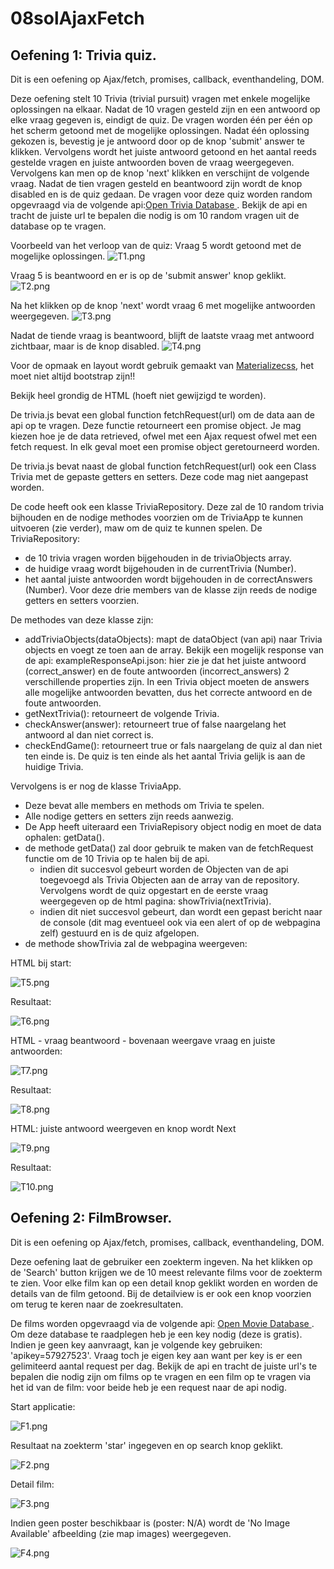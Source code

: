# 08solAjaxFetch
## Oefening 1:  Trivia quiz.
Dit is een oefening op Ajax/fetch, promises, callback, eventhandeling, DOM.

Deze oefening stelt 10 Trivia (trivial pursuit) vragen met enkele mogelijke oplossingen na elkaar. Nadat de 10 vragen gesteld zijn en een antwoord op elke vraag gegeven is, eindigt de quiz.
De vragen worden één per één op het scherm getoond met de mogelijke oplossingen. Nadat één oplossing gekozen is, bevestig je je antwoord door op de knop 'submit' answer te klikken. Vervolgens wordt het juiste antwoord getoond en het aantal reeds gestelde vragen en juiste antwoorden boven de vraag weergegeven.
Vervolgens kan men op de knop 'next' klikken en verschijnt de volgende vraag.
Nadat de tien vragen gesteld en beantwoord zijn wordt de knop disabled en is de quiz gedaan.
De vragen voor deze quiz worden random opgevraagd via de volgende api:[Open Trivia Database ](https://opentdb.com/). Bekijk de api en tracht de juiste url te bepalen die nodig is om 10 random vragen uit de database op te vragen.  

Voorbeeld van het verloop van de quiz:
Vraag 5 wordt getoond met de mogelijke oplossingen.
![T1.png](/docs/T1.png 'Resultaat')

Vraag 5 is beantwoord en er is op de 'submit answer' knop geklikt.
![T2.png](/docs/T2.png 'Resultaat')

Na het klikken op de knop 'next' wordt vraag 6 met mogelijke antwoorden weergegeven.
![T3.png](/docs/T3.png 'Resultaat')

Nadat de tiende vraag is beantwoord, blijft de laatste vraag met antwoord zichtbaar, maar is de knop disabled.
![T4.png](/docs/T4.png 'Resultaat')

Voor de opmaak en layout wordt gebruik gemaakt van [Materializecss](https://materializecss.com/), het moet niet altijd bootstrap zijn!!

Bekijk heel grondig de HTML (hoeft niet gewijzigd te worden).

De trivia.js bevat een global function fetchRequest(url) om de data aan de api op te vragen. Deze functie retourneert een promise object. Je mag kiezen hoe je de data retrieved, ofwel met een Ajax request ofwel met een fetch request. In elk geval moet een promise object geretourneerd worden.

De trivia.js bevat naast de global function fetchRequest(url) ook een Class Trivia met de gepaste getters en setters. Deze code mag niet aangepast worden.

De code heeft ook een klasse TriviaRepository. Deze zal de 10 random trivia bijhouden en de nodige methodes voorzien om de TriviaApp te kunnen uitvoeren (zie verder), maw om de quiz te kunnen spelen.
De TriviaRepository:
- de 10 trivia vragen worden bijgehouden in de triviaObjects array.
- de huidige vraag wordt bijgehouden in de currentTrivia (Number).
- het aantal juiste antwoorden wordt bijgehouden in de correctAnswers (Number).
Voor deze drie members van de klasse zijn reeds de nodige getters en setters voorzien.

De methodes van deze klasse zijn:
- addTriviaObjects(dataObjects): mapt de dataObject (van api) naar Trivia objects en voegt ze toen aan de array. Bekijk een mogelijk response van de api: exampleResponseApi.json: hier zie je dat het juiste antwoord (correct_answer) en de foute antwoorden (incorrect_answers) 2 verschillende properties zijn. In een Trivia object moeten de answers alle mogelijke antwoorden bevatten, dus het correcte antwoord en de foute antwoorden.
- getNextTrivia(): retourneert de volgende Trivia.
- checkAnswer(answer): retourneert true of false naargelang het antwoord al dan niet correct is.
- checkEndGame(): retourneert true or fals naargelang de quiz al dan niet ten einde is. De quiz is ten einde als het aantal Trivia gelijk is aan de huidige Trivia.

Vervolgens is er nog de klasse TriviaApp. 
- Deze bevat alle members en methods om Trivia te spelen. 
- Alle nodige getters en setters zijn reeds aanwezig.
- De App heeft uiteraard een TriviaRepisory object nodig en moet de data ophalen: getData().
- de methode getData() zal door gebruik te maken van de fetchRequest functie om de 10 Trivia op te halen bij de api.
    - indien dit succesvol gebeurt worden de Objecten van de api toegevoegd als Trivia Objecten aan de array van de repository. Vervolgens wordt de quiz opgestart en de eerste vraag weergegeven op de html pagina: showTrivia(nextTrivia).
    - indien dit niet succesvol gebeurt, dan wordt een gepast bericht naar de console (dit mag eventueel ook via een alert of op de webpagina zelf) gestuurd en is de quiz afgelopen.
- de methode showTrivia zal de webpagina weergeven:
    
HTML bij start:

![T5.png](/docs/T5.png 'Resultaat')
    
Resultaat:

![T6.png](/docs/T6.png 'Resultaat')
    
HTML - vraag beantwoord - bovenaan weergave vraag en juiste antwoorden:

![T7.png](/docs/T7.png 'Resultaat')
    
Resultaat:

![T8.png](/docs/T8.png 'Resultaat')
    
HTML: juiste antwoord weergeven en knop wordt Next

![T9.png](/docs/T9.png 'Resultaat')
    
Resultaat:

![T10.png](/docs/T10.png 'Resultaat')
        
        
## Oefening 2:  FilmBrowser.
Dit is een oefening op Ajax/fetch, promises, callback, eventhandeling, DOM.

Deze oefening laat de gebruiker een zoekterm ingeven. Na het klikken op de 'Search' button krijgen we de 10 meest relevante films voor de zoekterm te zien. Voor elke film kan op een detail knop geklikt worden en worden de details van de film getoond. Bij de detailview is er ook een knop voorzien om terug te keren naar de zoekresultaten.

De films worden opgevraagd via de volgende api: [Open Movie Database ](http://www.omdbapi.com/). Om deze database te raadplegen heb je een key nodig (deze is gratis). Indien je geen key aanvraagt, kan je volgende key gebruiken: 'apikey=57927523'. Vraag toch je eigen key aan want per key is er een gelimiteerd aantal request per dag. Bekijk de api en tracht de juiste url's te bepalen die nodig zijn om films op te vragen en een film op te vragen via het id van de film: voor beide heb je een request naar de api nodig.

Start applicatie:

![F1.png](/docs/F1.png 'Resultaat')
    
Resultaat na zoekterm 'star' ingegeven en op search knop geklikt.

![F2.png](/docs/F2.png 'Resultaat')

Detail film:

![F3.png](/docs/F3.png 'Resultaat')

Indien geen poster beschikbaar is (poster: N/A) wordt de 'No Image Available' afbeelding (zie map images) weergegeven.

![F4.png](/docs/F4.png 'Resultaat') 
